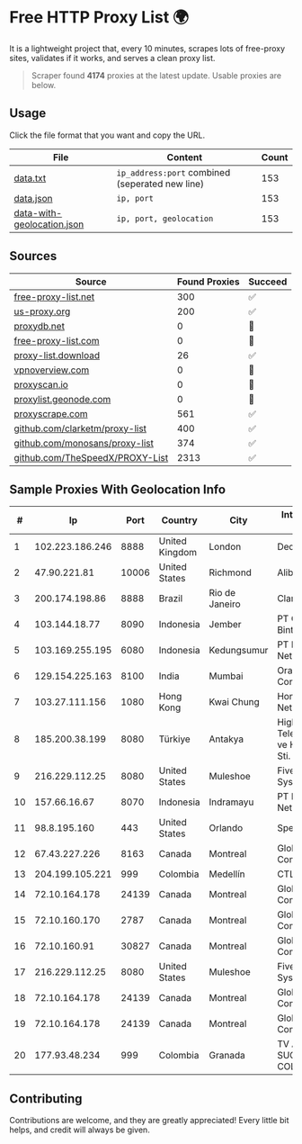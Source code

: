 
# Free HTTP Proxy List 🌍

It is a lightweight project that, every 10 minutes, scrapes lots of free-proxy sites, validates if it works, and serves a clean proxy list.


> Scraper found **4174** proxies at the latest update. Usable proxies are below.

## Usage

Click the file format that you want and copy the URL.


|File|Content|Count|
|----|-------|-----|
|[data.txt](https://raw.githubusercontent.com/themiralay/Proxy-List-World/master/data.txt)|`ip_address:port` combined (seperated new line)|153|
|[data.json](https://raw.githubusercontent.com/themiralay/Proxy-List-World/master/data.json)|`ip, port`|153|
|[data-with-geolocation.json](https://raw.githubusercontent.com/themiralay/Proxy-List-World/master/data-with-geolocation.json)|`ip, port, geolocation`|153|

## Sources

|Source|Found Proxies|Succeed|
|------|-------------|-------|
|[free-proxy-list.net](https://free-proxy-list.net)|300|✅|
|[us-proxy.org](https://www.us-proxy.org)|200|✅|
|[proxydb.net](http://proxydb.net)|0|🚫|
|[free-proxy-list.com](https://free-proxy-list.com/?page=&port=&type%5B%5D=http&type%5B%5D=https&up_time=0&search=Search)|0|🚫|
|[proxy-list.download](https://www.proxy-list.download/HTTP)|26|✅|
|[vpnoverview.com](https://vpnoverview.com/privacy/anonymous-browsing/free-proxy-servers)|0|🚫|
|[proxyscan.io](https://www.proxyscan.io)|0|🚫|
|[proxylist.geonode.com](https://proxylist.geonode.com/api/proxy-list?limit=300&page=1&sort_by=lastChecked&sort_type=desc&protocols=http,https)|0|🚫|
|[proxyscrape.com](https://api.proxyscrape.com/v2/?request=displayproxies&protocol=http&timeout=10000&country=all&ssl=all&anonymity=all)|561|✅|
|[github.com/clarketm/proxy-list](https://raw.githubusercontent.com/clarketm/proxy-list/master/proxy-list-raw.txt)|400|✅|
|[github.com/monosans/proxy-list](https://raw.githubusercontent.com/monosans/proxy-list/main/proxies/http.txt)|374|✅|
|[github.com/TheSpeedX/PROXY-List](https://raw.githubusercontent.com/TheSpeedX/PROXY-List/master/http.txt)|2313|✅|


## Sample Proxies With Geolocation Info

|#|Ip|Port|Country|City|Internet Service Provider|
|-|--|----|-------|----|-------------------------|
|1|102.223.186.246|8888|United Kingdom|London|Dedicated Servers|
|2|47.90.221.81|10006|United States|Richmond|Alibaba.com LLC|
|3|200.174.198.86|8888|Brazil|Rio de Janeiro|Claro S.A|
|4|103.144.18.77|8090|Indonesia|Jember|PT Gasatek Bintang Nusantara|
|5|103.169.255.195|6080|Indonesia|Kedungsumur|PT Master Star Network|
|6|129.154.225.163|8100|India|Mumbai|Oracle Corporation|
|7|103.27.111.156|1080|Hong Kong|Kwai Chung|Hong Kong San Ai Net Int'l Limited|
|8|185.200.38.199|8080|Türkiye|Antakya|High Speed Telekomunikasyon ve Hab. Hiz. Ltd. Sti.|
|9|216.229.112.25|8080|United States|Muleshoe|Five Area Systems, LLC|
|10|157.66.16.67|8070|Indonesia|Indramayu|PT Mitra Mandiri Network|
|11|98.8.195.160|443|United States|Orlando|Spectrum|
|12|67.43.227.226|8163|Canada|Montreal|GloboTech Communications|
|13|204.199.105.221|999|Colombia|Medellín|CTL Colombia|
|14|72.10.164.178|24139|Canada|Montreal|GloboTech Communications|
|15|72.10.160.170|2787|Canada|Montreal|GloboTech Communications|
|16|72.10.160.91|30827|Canada|Montreal|GloboTech Communications|
|17|216.229.112.25|8080|United States|Muleshoe|Five Area Systems, LLC|
|18|72.10.164.178|24139|Canada|Montreal|GloboTech Communications|
|19|72.10.164.178|24139|Canada|Montreal|GloboTech Communications|
|20|177.93.48.234|999|Colombia|Granada|TV AZTECA SUCURSAL COLOMBIA|



## Contributing

Contributions are welcome, and they are greatly appreciated! Every
little bit helps, and credit will always be given.

